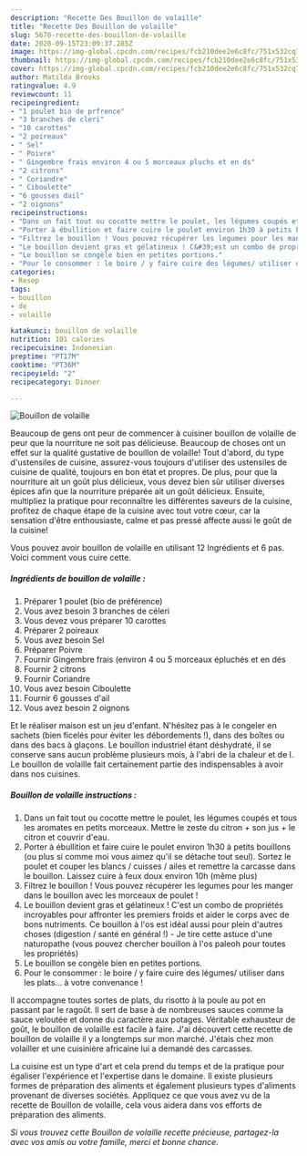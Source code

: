 ```yaml
---
description: "Recette Des Bouillon de volaille"
title: "Recette Des Bouillon de volaille"
slug: 5678-recette-des-bouillon-de-volaille
date: 2020-09-15T23:09:37.285Z
image: https://img-global.cpcdn.com/recipes/fcb210dee2e6c8fc/751x532cq70/bouillon-de-volaille-photo-principale-de-la-recette.jpg
thumbnail: https://img-global.cpcdn.com/recipes/fcb210dee2e6c8fc/751x532cq70/bouillon-de-volaille-photo-principale-de-la-recette.jpg
cover: https://img-global.cpcdn.com/recipes/fcb210dee2e6c8fc/751x532cq70/bouillon-de-volaille-photo-principale-de-la-recette.jpg
author: Matilda Brooks
ratingvalue: 4.9
reviewcount: 11
recipeingredient:
- "1 poulet bio de prfrence"
- "3 branches de cleri"
- "10 carottes"
- "2 poireaux"
- " Sel"
- " Poivre"
- " Gingembre frais environ 4 ou 5 morceaux pluchs et en ds"
- "2 citrons"
- " Coriandre"
- " Ciboulette"
- "6 gousses dail"
- "2 oignons"
recipeinstructions:
- "Dans un fait tout ou cocotte mettre le poulet, les légumes coupés et tous les aromates en petits morceaux. Mettre le zeste du citron + son jus + le citron et couvrir d&#39;eau."
- "Porter à ébullition et faire cuire le poulet environ 1h30 à petits bouillons (ou plus si comme moi vous aimez qu&#39;il se détache tout seul). Sortez le poulet et couper les blancs / cuisses / ailes et remettre la carcasse dans le bouillon. Laissez cuire à feux doux environ 10h (même plus)"
- "Filtrez le bouillon ! Vous pouvez récupérer les legumes pour les manger dans le bouillon avec les morceaux de poulet !"
- "Le bouillon devient gras et gélatineux ! C&#39;est un combo de propriétés incroyables pour affronter les premiers froids et aider le corps avec de bons nutriments. Ce bouillon à l&#39;os est idéal aussi pour plein d&#39;autres choses (digestion / santé en général !) - Je tire cette astuce d&#39;une naturopathe (vous pouvez chercher bouillon à l&#39;os paleoh pour toutes les propriétés)"
- "Le bouillon se congèle bien en petites portions."
- "Pour le consommer : le boire / y faire cuire des légumes/ utiliser dans les plats... à votre convenance !"
categories:
- Resep
tags:
- bouillon
- de
- volaille

katakunci: bouillon de volaille 
nutrition: 101 calories
recipecuisine: Indonesian
preptime: "PT17M"
cooktime: "PT36M"
recipeyield: "2"
recipecategory: Dinner

---
```



![Bouillon de volaille](https://img-global.cpcdn.com/recipes/fcb210dee2e6c8fc/751x532cq70/bouillon-de-volaille-photo-principale-de-la-recette.jpg)

Beaucoup de gens ont peur de commencer à cuisiner bouillon de volaille de peur que la nourriture ne soit pas délicieuse. Beaucoup de choses ont un effet sur la qualité gustative de bouillon de volaille! Tout d'abord, du type d'ustensiles de cuisine, assurez-vous toujours d'utiliser des ustensiles de cuisine de qualité, toujours en bon état et propres. De plus, pour que la nourriture ait un goût plus délicieux, vous devez bien sûr utiliser diverses épices afin que la nourriture préparée ait un goût délicieux. Ensuite, multipliez la pratique pour reconnaître les différentes saveurs de la cuisine, profitez de chaque étape de la cuisine avec tout votre cœur, car la sensation d'être enthousiaste, calme et pas pressé affecte aussi le goût de la cuisine!

<!--inarticleads1-->

Vous pouvez avoir bouillon de volaille en utilisant 12 Ingrédients et 6 pas. Voici comment vous cuire cette.

##### Ingrédients de bouillon de volaille :

1. Préparer 1 poulet (bio de préférence)
1. Vous avez besoin 3 branches de céleri
1. Vous devez vous préparer 10 carottes
1. Préparer 2 poireaux
1. Vous avez besoin  Sel
1. Préparer  Poivre
1. Fournir  Gingembre frais (environ 4 ou 5 morceaux épluchés et en dés
1. Fournir 2 citrons
1. Fournir  Coriandre
1. Vous avez besoin  Ciboulette
1. Fournir 6 gousses d&#39;ail
1. Vous avez besoin 2 oignons


Et le réaliser maison est un jeu d&#39;enfant. N&#39;hésitez pas à le congeler en sachets (bien ficelés pour éviter les débordements !), dans des boîtes ou dans des bacs à glaçons. Le bouillon industriel étant déshydraté, il se conserve sans aucun problème plusieurs mois, à l&#39;abri de la chaleur et de l. Le bouillon de volaille fait certainement partie des indispensables à avoir dans nos cuisines. 

<!--inarticleads2-->

##### Bouillon de volaille instructions :

1. Dans un fait tout ou cocotte mettre le poulet, les légumes coupés et tous les aromates en petits morceaux. Mettre le zeste du citron + son jus + le citron et couvrir d&#39;eau.
1. Porter à ébullition et faire cuire le poulet environ 1h30 à petits bouillons (ou plus si comme moi vous aimez qu&#39;il se détache tout seul). Sortez le poulet et couper les blancs / cuisses / ailes et remettre la carcasse dans le bouillon. Laissez cuire à feux doux environ 10h (même plus)
1. Filtrez le bouillon ! Vous pouvez récupérer les legumes pour les manger dans le bouillon avec les morceaux de poulet !
1. Le bouillon devient gras et gélatineux ! C&#39;est un combo de propriétés incroyables pour affronter les premiers froids et aider le corps avec de bons nutriments. Ce bouillon à l&#39;os est idéal aussi pour plein d&#39;autres choses (digestion / santé en général !) - Je tire cette astuce d&#39;une naturopathe (vous pouvez chercher bouillon à l&#39;os paleoh pour toutes les propriétés)
1. Le bouillon se congèle bien en petites portions.
1. Pour le consommer : le boire / y faire cuire des légumes/ utiliser dans les plats... à votre convenance !


Il accompagne toutes sortes de plats, du risotto à la poule au pot en passant par le ragoût. Il sert de base à de nombreuses sauces comme la sauce veloutée et donne du caractère aux potages. Véritable exhausteur de goût, le bouillon de volaille est facile à faire. J&#39;ai découvert cette recette de bouillon de volaille il y a longtemps sur mon marché. J&#39;étais chez mon volailler et une cuisinière africaine lui a demandé des carcasses. 

<!--inarticleads1-->

<p>
La cuisine est un type d'art et cela prend du temps et de la pratique pour égaliser l'expérience et l'expertise dans le domaine. Il existe plusieurs formes de préparation des aliments et également plusieurs types d'aliments provenant de diverses sociétés. Appliquez ce que vous avez vu de la recette de Bouillon de volaille, cela vous aidera dans vos efforts de préparation des aliments.
</p>

<p>
<i>Si vous trouvez cette Bouillon de volaille recette précieuse, partagez-la avec vos amis ou votre famille, merci et bonne chance.</i>
</p>
